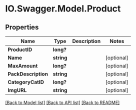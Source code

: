 # IO.Swagger.Model.Product
## Properties

Name | Type | Description | Notes
------------ | ------------- | ------------- | -------------
**ProductID** | **long?** |  | 
**Name** | **string** |  | [optional] 
**MaxAmount** | **long?** |  | [optional] 
**PackDescription** | **string** |  | [optional] 
**CategoryCatID** | **long?** |  | [optional] 
**ImgURL** | **string** |  | [optional] 

[[Back to Model list]](../README.md#documentation-for-models) [[Back to API list]](../README.md#documentation-for-api-endpoints) [[Back to README]](../README.md)

